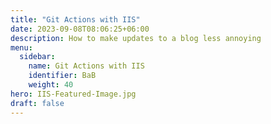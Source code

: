 ```yaml
---
title: "Git Actions with IIS"
date: 2023-09-08T08:06:25+06:00
description: How to make updates to a blog less annoying
menu:
  sidebar:
    name: Git Actions with IIS
    identifier: BaB
    weight: 40
hero: IIS-Featured-Image.jpg
draft: false
---
```


